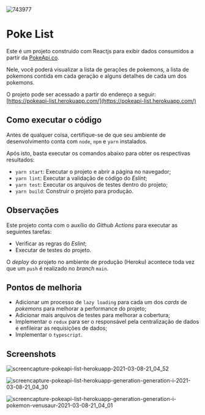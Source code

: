 ![743977](https://user-images.githubusercontent.com/4911357/110398342-7267a200-8052-11eb-9bd5-4562f0f5dbd2.png)

# Poke List

Este é um projeto construído com Reactjs para exibir dados consumidos a partir da [PokeApi.co](https://pokeapi.co/).

Nele, você poderá visualizar a lista de gerações de pokemons, a lista de pokemons contida em cada geração e alguns detalhes de cada um dos pokemons.

O projeto pode ser acessado a partir do endereço a seguir: [https://pokeapi-list.herokuapp.com/](https://pokeapi-list.herokuapp.com/)

## Como executar o código

Antes de qualquer coisa, certifique-se de que seu ambiente de desenvolvimento conta com `node`, `npm` e `yarn` instalados.

Após isto, basta executar os comandos abaixo para obter os respectivas resultados:

- `yarn start`: Executar o projeto e abrir a página no navegador;
- `yarn lint`: Executar a validação de código do *Eslint*;
- `yarn test`: Executar os arquivos de testes dentro do projeto;
- `yarn build`: Construir o projeto para produção.

## Observações

Este projeto conta com o auxílio do *Github Actions* para executar as seguintes tarefas:

- Verificar as regras do *Eslint*;
- Executar de testes do projeto.

O *deploy* do projeto no ambiente de produção (Heroku) acontece toda vez que um `push` é realizado no *branch* `main`.

## Pontos de melhoria

- Adicionar um processo de `lazy loading` para cada um dos *cards* de *pokemons* para melhorar a performance do projeto;
- Adicionar mais arquivos de testes para melhorar a cobertura;
- Implementar o `redux` para ser o responsável pela centralização de dados e enfileirar as requisições de dados;
- Implementar o `typescript`.

## Screenshots

![screencapture-pokeapi-list-herokuapp-2021-03-08-21_04_52](https://user-images.githubusercontent.com/4911357/110398339-71367500-8052-11eb-80ee-e36ca63fa07c.png)

![screencapture-pokeapi-list-herokuapp-generation-generation-i-2021-03-08-21_04_30](https://user-images.githubusercontent.com/4911357/110398337-709dde80-8052-11eb-86cc-c5abbfadbbc6.png)

![screencapture-pokeapi-list-herokuapp-generation-generation-i-pokemon-venusaur-2021-03-08-21_04_01](https://user-images.githubusercontent.com/4911357/110398341-71cf0b80-8052-11eb-945e-0fcdbb667113.png)